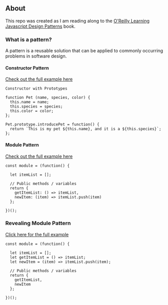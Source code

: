 ## About

This repo was created as I am reading along to the [O'Reilly Learning Javascript Design Patterns](https://addyosmani.com/resources/essentialjsdesignpatterns/book) book.

### What is a pattern?
A pattern is a reusable solution that can be applied to commonly occurring problems in software design.

#### Constructor Pattern
[Check out the full example here](https://github.com/DominicSerranoC14/Oreilly-JS-Patterns/blob/dev/js/constructor.js)
```
Constructor with Prototypes

function Pet (name, species, color) {
  this.name = name;
  this.species = species;
  this.color = color;
};

Pet.prototype.introducePet = function() {
  return `This is my pet ${this.name}, and it is a ${this.species}`;
};
```


#### Module Pattern
[Check out the full example here](https://github.com/DominicSerranoC14/Oreilly-JS-Patterns/blob/master/js/module.js)
```
const module = (function() {

  let itemList = [];

  // Public methods / variables
  return {
    getItemList: () => itemList,
    newItem: (item) => itemList.push(item)
  };

})();
```

### Revealing Module Pattern
[Click here for the full example](https://github.com/DominicSerranoC14/Oreilly-JS-Patterns/blob/master/js/revealingModule.js)
```
const module = (function() {

  let itemList = [];
  let getItemList = () => itemList;
  let newItem = (item) => itemList.push(item);

  // Public methods / variables
  return {
    getItemList,
    newItem
  };

})();
```

